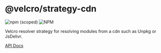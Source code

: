 # @velcro/strategy-cdn

![npm (scoped)](https://img.shields.io/npm/v/@velcro/strategy-cdn?style=flat-square)
![NPM](https://img.shields.io/npm/l/@velcro/strategy-cdn?style=flat-square)

Velcro resolver strategy for resolving modules from a cdn such as Unpkg or JsDelivr.

[API Docs](https://github.com/ggoodman/velcro/tree/v0.37.0/docs/strategy-cdn.md)
